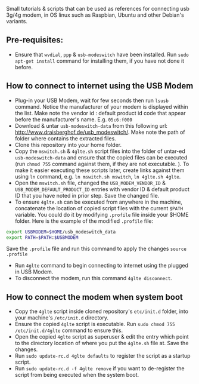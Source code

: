 Small tutorials & scripts that can be used as references for connecting usb 3g/4g modem, in OS linux such as Raspbian, Ubuntu and other Debian's variants.

## Pre-requisites:
* Ensure that `wvdial`, `ppp` & `usb-modeswitch` have been installed. Run `sudo apt-get install` command for installing them, if you have not done it before.

## How to connect to internet using the USB Modem
* Plug-in your USB Modem, wait for few seconds then run `lsusb` command. Notice the manufacturer of your modem is displayed within the list. Make note the vendor id : default product id code that appear before the manufacturer's name. E.g. `05c6:f000`
* Download & untar `usb-modeswitch-data` from this following url: http://www.draisberghof.de/usb_modeswitch/. Make note the path of folder where contains the extracted files.
* Clone this repository into your home folder.
* Copy the `mswitch.sh` & `4glte.sh` script files into the folder of untar-ed `usb-modeswitch-data` and ensure that the copied files can be executed (run `chmod 755` command against them, if they are not executable. ). To make it easier executing these scripts later, create links against them using `ln` command, e.g. `ln mswitch.sh mswitch`, `ln 4glte.sh 4glte`.
* Open the `mswitch.sh` file, changed the `USB_MODEM_VENDOR_ID` & `USB_MODEM_DEFAULT_PRODUCT_ID` entries with vendor ID & default product ID that you have noted in prior step. Save the changed file.
* To ensure `4glte.sh` can be executed from anywhere in the machine, concatenate the location of copied script files with the current `$PATH` variable. You could do it by modifying `.profile` file inside your $HOME folder. Here is the example of the modified `.profile` file:

```bash
export USBMODEM=$HOME/usb_modeswitch_data
export PATH=$PATH:$USBMODEM
```

Save the `.profile` file and run this command to apply the changes `source .profile`
* Run `4glte` command to begin connecting to internet using the plugged in USB Modem.
* To disconnect the modem, run this command `4glte disconnect`.

## How to connect the modem when system boot
* Copy the `4glte` script inside cloned repository's `etc/init.d` folder, into your machine's `/etc/init.d` directory. 
* Ensure the copied `4glte` script is executable. Run `sudo chmod 755 /etc/init.d/4glte` command to ensure this.
* Open the copied `4glte` script as superuser & edit the entry which point to the directory location of where you put the `4glte.sh` file at. Save the changes.
* Run `sudo update-rc.d 4glte defaults` to register the script as a startup script.
* Run `sudo update-rc.d -f 4glte remove` if you want to de-register the script from being executed when the system boot.